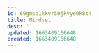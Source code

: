 ```yaml
---
id: 69gmso1kkvr50jkvye0k8t4
title: Mindset
desc: ''
updated: 1663409166648
created: 1663409166648
---
```

